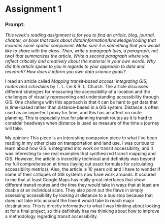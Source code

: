 # Assignment 1
### Prompt:
*This week's reading assignment is for you to find an article, blog, journal, chapter, or book that talks about data/information/knowledge/coding that includes some spatial component. Make sure it is something that you would like to share with the class. Then, write a paragraph (yes, a paragraph, not two) that summarizes the article. Write a second paragraph where you reflect critically and creatively about the material in your own words. Why did this article speak to you in regards to your approach to data and research? How does it inform you own data science goals?*


I read an article called *Mapping transit‐based access: integrating GIS, routes and schedules* by T. L. Lei & R. L. Church. The article discusses different strategies for measuring the accessibility of a location and the challenges of visually representing and understanding accessibility through GIS. One challenge with this approach is that it can be hard to get data that is time-based rather than distance-based in a GIS system. Distance is often used as an imperfect proxy for time, and this has an affect on route planning. This is especially true for planning transit routes as it is hard to consider headways when distance is used as measure of the time a journey will take. 


My opinion:
This piece is an interesting companion piece to what I've been reading in my other class on transportation and land use. I was curious to learn about how GIS is integrated into work on transit accessibility, and it was interesting to see real examples that synthesized transit mapping and GIS. However, the article is incredibly technical and definitely was beyond my full comprehension at times (laying out exact formulas for calculating accessibility metrics). Also, the article is 10 years old and I have to wonder if some of their critiques of GIS systems now have work arounds. It occured to me that at least Google Maps has really great interfaces that show different transit routes and the time they would take in ways that at least are doable at an individual scale. They also point out the flaws in simply assessing accessibility by looking at distance to a bus stop because that does not take into account the time it would take to reach major destinations. This is directly informative to what I was thinking about looking at for a final project, so this definitely has me thinking about how to improve a methodology regarding transit accessibility. 

